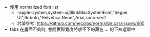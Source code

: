  - 使用 normalized font list
   - -apple-system,system-ui,BlinkMacSystemFont,"Segoe UI",Roboto,"Helvetica Neue",Arial,sans-serif
   - 討論參考: https://github.com/necolas/normalize.css/issues/665
 - tabs 在畫面不夠時, 會隨實際寬度將放不下的藏在 ... 的下拉選單中
